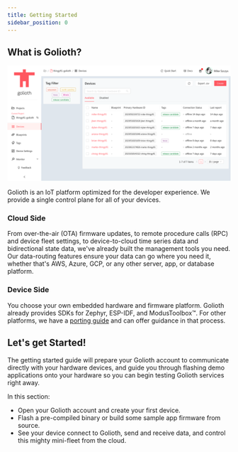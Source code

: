 ```yaml
---
title: Getting Started
sidebar_position: 0
---
```


## What is Golioth?

![Console](./assets/console.png)

Golioth is an IoT platform optimized for the developer experience. We provide a
single control plane for all of your devices.

### Cloud Side

From over-the-air (OTA) firmware updates, to remote procedure calls (RPC) and
device fleet settings, to device-to-cloud time series data and bidirectional
state data, we've already built the management tools you need. Our data-routing
features ensure your data can go where you need it, whether that's AWS, Azure,
GCP, or any other server, app, or database platform.

### Device Side

You choose your own embedded hardware and firmware platform. Golioth already
provides SDKs for Zephyr, ESP-IDF, and ModusToolbox&trade;. For other platforms,
we have a [porting
guide](https://github.com/golioth/golioth-firmware-sdk/blob/main/docs/Porting_Guide.md)
and can offer guidance in that process.

## Let's get Started!

The getting started guide will prepare your Golioth account to communicate
directly with your hardware devices, and guide you through flashing demo
applications onto your hardware so you can begin testing Golioth services right
away.

In this section:

* Open your Golioth account and create your first device.
* Flash a pre-compiled binary or build some sample app firmware from source.
* See your device connect to Golioth, send and receive data, and control this
  mighty mini-fleet from the cloud.
